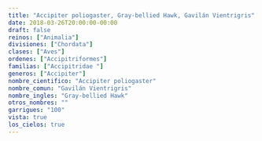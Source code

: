 ```yaml
---
title: "Accipiter poliogaster, Gray-bellied Hawk, Gavilán Vientrigris"
date: 2018-03-26T20:00:00-00:00
draft: false
reinos: ["Animalia"]
divisiones: ["Chordata"]
clases: ["Aves"]
ordenes: ["Accipitriformes"]
familias: ["Accipitridae "]
generos: ["Accipiter"]
nombre_cientifico: "Accipiter poliogaster"
nombre_comun: "Gavilán Vientrigris"
nombre_ingles: "Gray-bellied Hawk"
otros_nombres: ""
garrigues: "100"
vista: true
los_cielos: true
---
```

